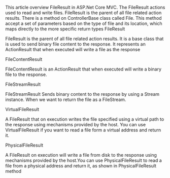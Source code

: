 This article overview FileResult in ASP.Net Core MVC. The FileResult actions used to read and write files. FileResult is the parent of all file related action results. There is a method on ControllerBase class called File. This method accept a set of parameters based on the type of file and its location, which maps directly to the more specific return types
FileResult

FileResult is the parent of all file related action results. It is a base class that is used to send binary file content to the response. It represents an ActionResult that when executed will write a file as the response

FileContentResult

FileContentResult is an ActionResult that when executed will write a binary file to the response. 

FileStreamResult

FileStreamResult Sends binary content to the response by using a Stream instance. When we want to return the file as a FileStream.

VirtualFileResult

A FileResult that on execution writes the file specified using a virtual path to the response using mechanisms provided by the host. You can use VirtualFileResult if you want to read a file form a virtual address and return it.

PhysicalFileResult

A FileResult on execution will write a file from disk to the response using mechanisms provided by the host.You can use PhysicalFileResult to read a file from a physical address and return it, as shown in PhysicalFileResult method
